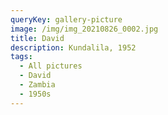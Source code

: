 ```yaml
---
queryKey: gallery-picture
image: /img/img_20210826_0002.jpg
title: David
description: Kundalila, 1952
tags:
  - All pictures
  - David
  - Zambia
  - 1950s
---
```

